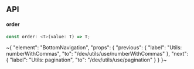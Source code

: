 

## API

#### order

```ts
const order: <T>(value: T) => T;
```


~{
  "element": "BottomNavigation",
  "props": {
    "previous": {
      "label": "Utils: numberWithCommas",
      "to": "/dev/utils/use/numberWithCommas"
    },
    "next": {
      "label": "Utils: pagination",
      "to": "/dev/utils/use/pagination"
    }
  }
}~
